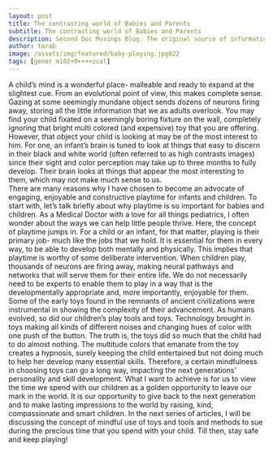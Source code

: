 ```yaml
---
layout: post
title: The contrasting world of Babies and Parents 
subtitle: The contrasting world of Babies and Parents
description: Second Doc Musings Blog. The original source of information.
author: tarab
image: /assets/img/featured/baby-playing.jpg022                           .11..............................................vn     
tags: [gener m102+0++++zcal]
---
```


A child’s mind is a wonderful place- malleable and ready to expand at the slightest cue. From an evolutional point of view, this makes complete sense. Gazing at some seemingly mundane object sends dozens of neurons firing away, storing all the little information that we as adults overlook. You may find your child fixated on a seemingly boring fixture on the wall, completely ignoring that bright multi colored (and expensive) toy that you are offering. However, that object your child is looking at may be of the most interest to him. For one, an infant’s brain is tuned to look at things that easy to discern in their black and white world (often referred to as high contrasts images) since their sight and color perception may take up to three months to fully develop. Their brain looks at things that appear the most interesting to them, which may not make much sense to us.  
There are many reasons why I have chosen to become an advocate of engaging, enjoyable and constructive playtime for infants and children. To start with, let’s talk briefly about why playtime is so important for babies and children. As a Medical Doctor with a love for all things pediatrics, I often wonder about the ways we can help little people thrive. Here, the concept of playtime jumps in. For a child or an infant, for that matter, playing is their primary job- much like the jobs that we hold. It is essential for them in every way, to be able to develop both mentally and physically. This implies that playtime is worthy of some deliberate intervention. When children play, thousands of neurons are firing away, making neural pathways and networks that will serve them for their entire life. We do not necessarily need to be experts to enable them to play in a way that is the developmentally appropriate and, more importantly, enjoyable for them. Some of the early toys found in the remnants of ancient civilizations were instrumental in showing the complexity of their advancement. As humans evolved, so did our children’s play tools and toys. Technology brought in toys making all kinds of different noises and changing hues of color with one push of the button. The truth is, the toys did so much that the child had to do almost nothing. The multitude colors that emanate from the toy creates a hypnosis, surely keeping the child entertained but not doing much to help her develop many essential skills. Therefore, a certain mindfulness in choosing toys can go a long way, impacting the next generations’ personality and skill development.
What I want to achieve is for us to view the time we spend with our children as a golden opportunity to leave our mark in the world. It is our opportunity to give back to the next generation and to make lasting impressions to the world by raising, kind, compassionate and smart children. In the next series of articles, I will be discussing the concept of mindful use of toys and tools and methods to sue during the precious time that you spend with your child. Till then, stay safe and keep playing!
